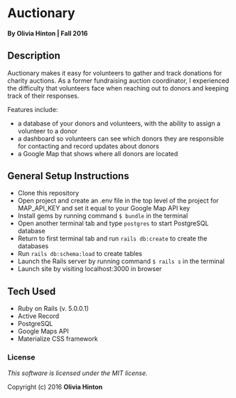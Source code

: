 # Auctionary

#### By Olivia Hinton | Fall 2016

## Description

Auctionary makes it easy for volunteers to gather and track donations for charity auctions. As a former fundraising auction coordinator, I experienced the difficulty that volunteers face when reaching out to donors and keeping track of their responses.

Features include:
* a database of your donors and volunteers, with the ability to assign a volunteer to a donor
* a dashboard so volunteers can see which donors they are responsible for contacting and record updates about donors
* a Google Map that shows where all donors are located

## General Setup Instructions

* Clone this repository
* Open project and create an .env file in the top level of the project for MAP_API_KEY and set it equal to your Google Map API key
* Install gems by running command `$ bundle` in the terminal
* Open another terminal tab and type `postgres` to start PostgreSQL database
* Return to first terminal tab and run `rails db:create` to create the databases
* Run `rails db:schema:load` to create tables
* Launch the Rails server by running command `$ rails s` in the terminal
* Launch site by visiting localhost:3000 in browser

## Tech Used

* Ruby on Rails (v. 5.0.0.1)
* Active Record
* PostgreSQL
* Google Maps API
* Materialize CSS framework

### License

*This software is licensed under the MIT license.*

Copyright (c) 2016 **Olivia Hinton**
